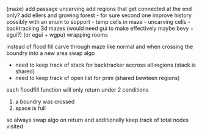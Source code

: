 (maze)
add passage uncarving
add regions that get connected at the end only?
add ellers and growing forest - for sure second one
improve history possibly with an enum to support
    - temp cells in maze
    - uncarving cells
    - backtracking
3d mazes (would need gui to make effectively maybe bevy + egui?) (or egui + wgpu)
wrapping rooms


instead of flood fill
carve through maze like normal and when crossing the boundry into a new area swap algo
- need to keep track of stack for backtracker accross all regions (stack is shared)
- need to keep track of open list for prim (shared bewteen regions)

each floodfill function will only return under 2 conditions
1. a boundry was crossed
2. space is full

so always swap algo on return and additionally keep track of total nodes visited

